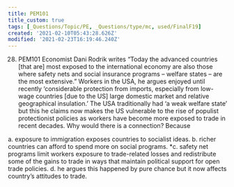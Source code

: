 ```yaml
---
title: PEM101
title_custom: true
tags: [_Questions/Topic/PE, _Questions/type/mc, used/FinalF19]
created: '2021-02-10T05:43:28.626Z'
modified: '2021-02-23T16:19:46.240Z'
---
```


28. PEM101 Economist Dani Rodrik writes “Today the advanced countries [that are] most exposed to the international economy are also those where safety nets and social insurance programs – welfare states – are the most extensive.” Workers in the USA, he argues enjoyed until recently ‘considerable protection from imports, especially from low-wage countries [due to the US] large domestic market and relative geographical insulation.’ The USA traditionally had ‘a weak welfare state’ but this he claims now makes the US vulnerable to the rise of populist protectionist policies as workers have become more exposed to trade in recent decades. Why would there is a connection? Because

a. exposure to immigration exposes countries to socialist ideas.
b. richer countries can afford to spend more on social programs.
*c. safety net programs limit workers exposure to trade-related losses and redistribute some of the gains to trade in ways that maintain political support for open trade policies.
d. he argues this happened by pure chance but it now affects country’s attitudes to trade.
